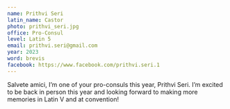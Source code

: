 ```yaml
---
name: Prithvi Seri
latin_name: Castor
photo: prithvi_seri.jpg
office: Pro-Consul
level: Latin 5
email: prithvi.seri@gmail.com
year: 2023
word: brevis
facebook: https://www.facebook.com/prithvi.seri.1
---
```


Salvete amici, I’m one of your pro-consuls this year, Prithvi Seri. I’m excited to be back in person this year and looking forward to making more memories in Latin V and at convention!
